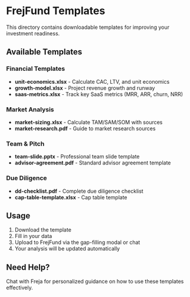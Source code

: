# FrejFund Templates

This directory contains downloadable templates for improving your investment readiness.

## Available Templates

### Financial Templates
- **unit-economics.xlsx** - Calculate CAC, LTV, and unit economics
- **growth-model.xlsx** - Project revenue growth and runway
- **saas-metrics.xlsx** - Track key SaaS metrics (MRR, ARR, churn, NRR)

### Market Analysis
- **market-sizing.xlsx** - Calculate TAM/SAM/SOM with sources
- **market-research.pdf** - Guide to market research sources

### Team & Pitch
- **team-slide.pptx** - Professional team slide template
- **advisor-agreement.pdf** - Standard advisor agreement template

### Due Diligence
- **dd-checklist.pdf** - Complete due diligence checklist
- **cap-table-template.xlsx** - Cap table template

## Usage

1. Download the template
2. Fill in your data
3. Upload to FrejFund via the gap-filling modal or chat
4. Your analysis will be updated automatically

## Need Help?

Chat with Freja for personalized guidance on how to use these templates effectively.

